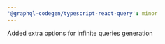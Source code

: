 ```yaml
---
'@graphql-codegen/typescript-react-query': minor
---
```


Added extra options for infinite queries generation
